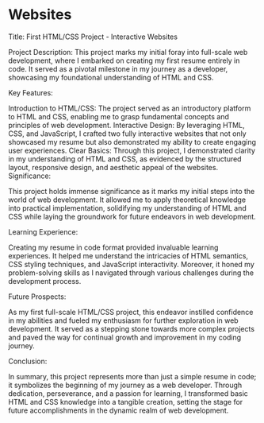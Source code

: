 # Websites
Title: First HTML/CSS Project - Interactive Websites

Project Description:
This project marks my initial foray into full-scale web development, where I embarked on creating my first resume entirely in code. It served as a pivotal milestone in my journey as a developer, showcasing my foundational understanding of HTML and CSS.

Key Features:

Introduction to HTML/CSS: The project served as an introductory platform to HTML and CSS, enabling me to grasp fundamental concepts and principles of web development.
Interactive Design: By leveraging HTML, CSS, and JavaScript, I crafted two fully interactive websites that not only showcased my resume but also demonstrated my ability to create engaging user experiences.
Clear Basics: Through this project, I demonstrated clarity in my understanding of HTML and CSS, as evidenced by the structured layout, responsive design, and aesthetic appeal of the websites.
Significance:

This project holds immense significance as it marks my initial steps into the world of web development. It allowed me to apply theoretical knowledge into practical implementation, solidifying my understanding of HTML and CSS while laying the groundwork for future endeavors in web development.

Learning Experience:

Creating my resume in code format provided invaluable learning experiences. It helped me understand the intricacies of HTML semantics, CSS styling techniques, and JavaScript interactivity. Moreover, it honed my problem-solving skills as I navigated through various challenges during the development process.

Future Prospects:

As my first full-scale HTML/CSS project, this endeavor instilled confidence in my abilities and fueled my enthusiasm for further exploration in web development. It served as a stepping stone towards more complex projects and paved the way for continual growth and improvement in my coding journey.

Conclusion:

In summary, this project represents more than just a simple resume in code; it symbolizes the beginning of my journey as a web developer. Through dedication, perseverance, and a passion for learning, I transformed basic HTML and CSS knowledge into a tangible creation, setting the stage for future accomplishments in the dynamic realm of web development.
